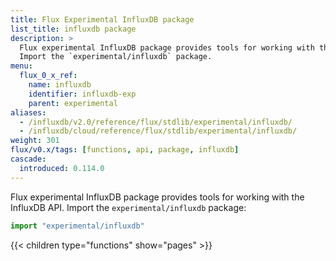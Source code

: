```yaml
---
title: Flux Experimental InfluxDB package
list_title: influxdb package
description: >
  Flux experimental InfluxDB package provides tools for working with the InfluxDB API.
  Import the `experimental/influxdb` package.
menu:
  flux_0_x_ref:
    name: influxdb
    identifier: influxdb-exp
    parent: experimental
aliases:
  - /influxdb/v2.0/reference/flux/stdlib/experimental/influxdb/
  - /influxdb/cloud/reference/flux/stdlib/experimental/influxdb/
weight: 301
flux/v0.x/tags: [functions, api, package, influxdb]
cascade:
  introduced: 0.114.0
---
```


Flux experimental InfluxDB package provides tools for working with the InfluxDB API.
Import the `experimental/influxdb` package:

```js
import "experimental/influxdb"
```

{{< children type="functions" show="pages" >}}
